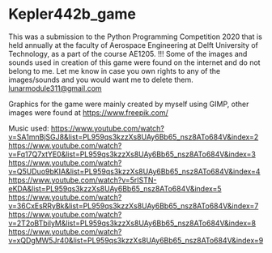# Kepler442b_game
This was a submission to the Python Programming Competition 2020 that is held annually at the faculty of Aerospace Engineering at Delft University of Technology, as a part of the course AE1205.
!!! Some of the images and sounds used in creation of this game were found on the internet and do not belong to me. 
Let me know in case you own rights to any of the images/sounds and you would want me to delete them. lunarmodule311@gmail.com

Graphics for the game were mainly created by myself using GIMP, other images were found at https://www.freepik.com/

Music used: 
https://www.youtube.com/watch?v=SA1mnBjSGJ8&list=PL959qs3kzzXs8UAy6Bb65_nsz8ATo684V&index=2
https://www.youtube.com/watch?v=Fq17Q7xtYE0&list=PL959qs3kzzXs8UAy6Bb65_nsz8ATo684V&index=3
https://www.youtube.com/watch?v=Q5UDuo9bKIA&list=PL959qs3kzzXs8UAy6Bb65_nsz8ATo684V&index=4
https://www.youtube.com/watch?v=5rISTN-eKDA&list=PL959qs3kzzXs8UAy6Bb65_nsz8ATo684V&index=5
https://www.youtube.com/watch?v=36CxEsRRyBk&list=PL959qs3kzzXs8UAy6Bb65_nsz8ATo684V&index=7
https://www.youtube.com/watch?v=2T2oBTbilyM&list=PL959qs3kzzXs8UAy6Bb65_nsz8ATo684V&index=8
https://www.youtube.com/watch?v=xQDgMW5Jr40&list=PL959qs3kzzXs8UAy6Bb65_nsz8ATo684V&index=9
